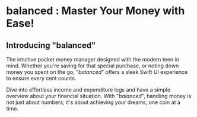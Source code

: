 # balanced : Master Your Money with Ease!

## Introducing "**balanced**"

The intuitive pocket money manager designed with the modern teen in mind. Whether you're saving for that special purchase, or noting down money you spent on the go, "*balanced*" offers a sleek Swift UI experience to ensure every cent counts. 

Dive into effortless income and expenditure logs and have a simple overview about your financial situation. With "*balanced*", handling money is not just about numbers; it's about achieving your dreams, one coin at a time.

